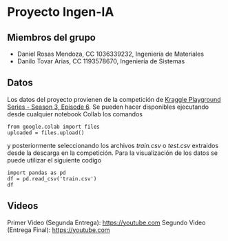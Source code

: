 # Proyecto Ingen-IA
## Miembros del grupo
- Daniel Rosas Mendoza, CC 1036339232, Ingeniería de Materiales
- Danilo Tovar Arias, CC 1193578670, Ingeniería de Sistemas

## Datos
Los datos del proyecto provienen de la competición de [Kraggle Playground Series - Season 3, Episode 6](https://www.kaggle.com/competitions/playground-series-s3e6/overview). Se pueden hacer disponibles ejecutando desde cualquier notebook Collab los comandos
```
from google.colab import files
uploaded = files.upload()
```
y posteriormente seleccionando los archivos _train.csv_ o _test.csv_ extraidos desde la descarga en la competición.
Para la visualización de los datos se puede utilizar el siguiente codigo
```
import pandas as pd
df = pd.read_csv('train.csv')
df
```

## Videos
Primer Video (Segunda Entrega): https://youtube.com
Segundo Video (Entrega Final): https://youtube.com
